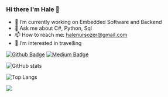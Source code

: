 ### Hi there I'm Hale 👋


- 🔭 I’m currently working on Embedded Software and Backend
- 💬 Ask me about C#, Python, Sql
- 📫 How to reach me: halenursozer@gmail.com
- 👀 I’m interested in travelling


[![Github Badge](https://img.shields.io/badge/-Github-000?style=quare&labelColor=000&logo=Github&logoColor=white&link=link)](https://github.com/halenursozer) 
[![Medium Badge](https://img.shields.io/badge/-Medium-757575?style=flat-quare&labelColor=757575&logo=Medium&logoColor=white&link=link)](https://medium.com/@halenursozer)

![GitHub stats](https://github-readme-stats.vercel.app/api?username=halenursozer&show_icons=true&theme=gotham)


![Top Langs](https://github-readme-stats.vercel.app/api/top-langs/?username=halenursozer&theme=gotham)


![](https://visitor-badge.laobi.icu/badge?page_id=halenursozer.halenursozer)
